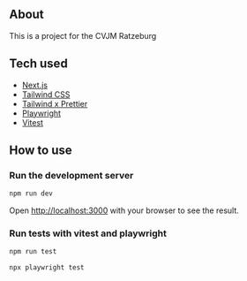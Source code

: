 ## About

This is a project for the CVJM Ratzeburg

## Tech used

-   [Next.js](https://nextjs.org/docs)
-   [Tailwind CSS](https://tailwindcss.com/docs/installation)
-   [Tailwind x Prettier](https://github.com/tailwindlabs/prettier-plugin-tailwindcss)
-   [Playwright](https://playwright.dev/docs/intro#installation)
-   [Vitest]()

## How to use

### Run the development server

```bash
npm run dev
```

Open [http://localhost:3000](http://localhost:3000) with your browser to see the result.

### Run tests with vitest and playwright

```bash
npm run test
```

```bash
npx playwright test
```
